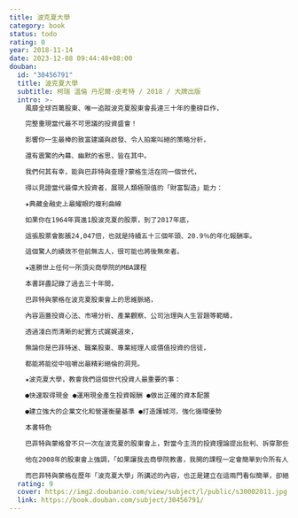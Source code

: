 ```yaml
---
title: 波克夏大學
category: book
status: todo
rating: 0
year: 2018-11-14
date: 2023-12-08 09:44:48+08:00
douban:
  id: "30456791"
  title: 波克夏大學
  subtitle: 柯瑞 溫倫 丹尼爾·皮考特 / 2018 / 大牌出版
  intro: >-
    風靡全球百萬股東、唯一追蹤波克夏股東會長達三十年的重磅巨作，

    完整重現當代最不可思議的投資盛會！

    影響你一生最棒的致富建議與啟發、令人拍案叫絕的策略分析，

    還有震驚的內幕、幽默的省思，皆在其中。

    我們何其有幸，能與巴菲特與查理?蒙格生活在同一個世代，

    得以見證當代最偉大投資者，展現人類極限值的「財富製造」能力：

    ★典藏金融史上最耀眼的複利曲線

    如果你在1964年買進1股波克夏的股票，到了2017年底，

    這張股票會膨脹24,047倍，也就是持續五十三個年頭、20.9％的年化報酬率。

    這個驚人的績效不但前無古人，很可能也將後無來者。

    ★遠勝世上任何一所頂尖商學院的MBA課程

    本書詳盡記錄了過去三十年間，

    巴菲特與蒙格在波克夏股東會上的思維脈絡，

    內容涵蓋投資心法、市場分析、產業觀察、公司治理與人生習題等範疇，

    透過淺白而清晰的紀實方式娓娓道來，

    無論你是巴菲特迷、職業股東、專業經理人或價值投資的信徒，

    都能將能從中咀嚼出最精彩絕倫的洞見。

    ★波克夏大學，教會我們這個世代投資人最重要的事：

    ●快速取得現金 ●運用現金產生投資報酬 ●做出正確的資本配置

    ●建立強大的企業文化和營運衡量基準 ●打造護城河，強化循環優勢

    本書特色

    巴菲特與蒙格曾不只一次在波克夏的股東會上，對當今主流的投資理論提出批判、拆穿那些「精美圖表」與「花俏數學公式」是如何引導我們，走向華而不實的精確度與差勁的決策。

    他在2008年的股東會上強調，「如果讓我去商學院教書，我開的課程一定會簡單到令所有人大吃一驚。第一門課是：該如何評估一間公司；第二門課則是：該如何善用市場，而不是被市場所用。沒了，就這麼簡單！」

    而巴菲特與蒙格在歷年「波克夏大學」所講述的內容，也正是建立在這兩門看似簡單，卻絕不容易的核心課程之上。
  rating: 9
  cover: https://img2.doubanio.com/view/subject/l/public/s30002011.jpg
  link: https://book.douban.com/subject/30456791/
---
```



